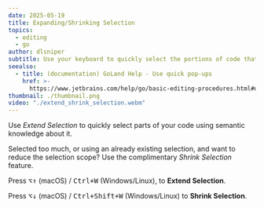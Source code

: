 ```yaml
---
date: 2025-05-19
title: Expanding/Shrinking Selection
topics:
  - editing
  - go
author: dlsniper
subtitle: Use your keyboard to quickly select the portions of code that you need.
seealso:
  - title: (documentation) GoLand Help - Use quick pop-ups
    href: >-
      https://www.jetbrains.com/help/go/basic-editing-procedures.html#quick_popups
thumbnail: ./thumbnail.png
video: "./extend_shrink_selection.webm"
---
```


Use _Extend Selection_ to quickly select parts of your code using semantic knowledge about it.

Selected too much, or using an already existing selection, and want to reduce the selection scope? Use the complimentary _Shrink Selection_ feature.

Press <kbd>⌥↑</kbd> (macOS) / <kbd>Ctrl+W</kbd> (Windows/Linux), to **Extend Selection**.

Press <kbd>⌥↓</kbd> (macOS) / <kbd>Ctrl+Shift+W</kbd> (Windows/Linux) to **Shrink Selection**.
